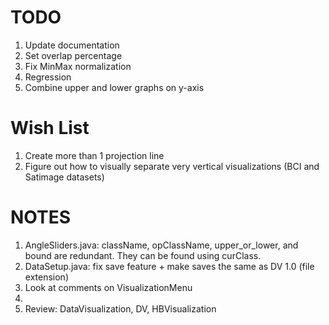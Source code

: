 # TODO
1. Update documentation
2. Set overlap percentage
3. Fix MinMax normalization
4. Regression
5. Combine upper and lower graphs on y-axis

# Wish List
1. Create more than 1 projection line
2. Figure out how to visually separate very vertical visualizations (BCI and Satimage datasets)

# NOTES
1. AngleSliders.java: className, opClassName, upper_or_lower, and bound are redundant. They can be found using curClass.
2. DataSetup.java: fix save feature + make saves the same as DV 1.0 (file extension)
3. Look at comments on VisualizationMenu
4. 
3. Review: DataVisualization, DV, HBVisualization